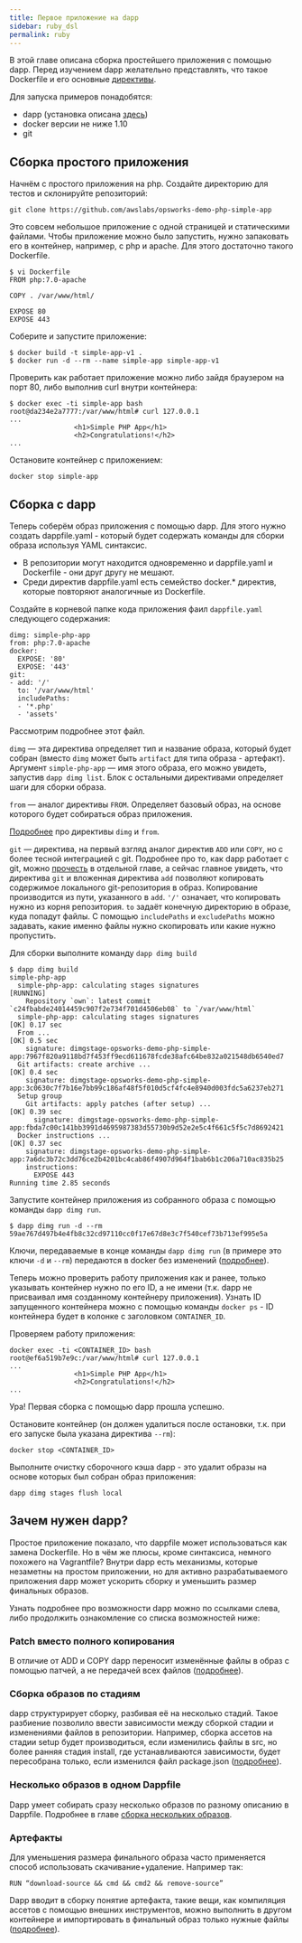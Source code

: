 ```yaml
---
title: Первое приложение на dapp
sidebar: ruby_dsl
permalink: ruby
---
```


В этой главе описана сборка простейшего приложения с помощью dapp. Перед изучением dapp желательно представлять, что такое Dockerfile и его основные [директивы](https://docs.docker.io/).

Для запуска примеров понадобятся:

* dapp (установка описана [здесь](./installation.html))
* docker версии не ниже 1.10
* git

## Сборка простого приложения

Начнём с простого приложения на php. Создайте директорию для тестов и склонируйте репозиторий:

```
git clone https://github.com/awslabs/opsworks-demo-php-simple-app
```

Это совсем небольшое приложение с одной страницей и статическими файлами. Чтобы приложение можно было запустить, нужно запаковать его в контейнер, например, с php и apache. Для этого достаточно такого Dockerfile.

```
$ vi Dockerfile
FROM php:7.0-apache

COPY . /var/www/html/

EXPOSE 80
EXPOSE 443
```

Соберите и запустите приложение:

```
$ docker build -t simple-app-v1 .
$ docker run -d --rm --name simple-app simple-app-v1
```

Проверить как работает приложение можно либо зайдя браузером на порт 80, либо выполнив curl внутри контейнера:

```
$ docker exec -ti simple-app bash
root@da234e2a7777:/var/www/html# curl 127.0.0.1
...
                <h1>Simple PHP App</h1>
                <h2>Congratulations!</h2>
...
```

Остановите контейнер с приложением:

```
docker stop simple-app
```

## Сборка с dapp

Теперь соберём образ приложения с помощью dapp. Для этого нужно создать dappfile.yaml - который будет содержать команды для сборки образа используя YAML синтаксис.

* В репозитории могут находится одновременно и dappfile.yaml и Dockerfile - они друг другу не мешают.
* Среди директив dappfile.yaml есть семейство docker.* директив, которые повторяют аналогичные из Dockerfile.

Создайте в корневой папке кода приложения фаил `dappfile.yaml` следующего содержания:
```
dimg: simple-php-app
from: php:7.0-apache
docker:
  EXPOSE: '80'
  EXPOSE: '443'
git:
- add: '/'
  to: '/var/www/html'
  includePaths:
  - '*.php'
  - 'assets'
```

Рассмотрим подробнее этот файл.

`dimg` — эта директива определяет тип и название образа, который будет собран (вместо `dimg` может быть `artifact` для типа образа - артефакт). Аргумент `simple-php-app` — имя этого образа, его можно увидеть, запустив `dapp dimg list`. Блок с остальными директивами определяет шаги для сборки образа.

`from` — аналог директивы `FROM`. Определяет базовый образ, на основе которого будет собираться образ приложения.

 [Подробнее](directives_images.html) про директивы `dimg` и `from`.

`git` — директива, на первый взгляд аналог директив `ADD` или `COPY`, но с более тесной интеграцией с git. Подробнее про то, как dapp работает с git, можно [прочесть](git.html) в отдельной главе, а сейчас главное увидеть, что директива `git` и вложенная директива `add` позволяют копировать содержимое локального git-репозитория в образ. Копирование производится из пути, указанного в `add`. `'/'` означает, что копировать нужно из корня репозитория. `to` задаёт конечную директорию в образе, куда попадут файлы. С помощью `includePaths` и `excludePaths` можно задавать, какие именно файлы нужно скопировать или какие нужно пропустить.

Для сборки выполните команду `dapp dimg build`

```
$ dapp dimg build
simple-php-app
  simple-php-app: calculating stages signatures                                                                      [RUNNING]
    Repository `own`: latest commit `c24fbabde24014459c907f2e734f701d4506eb08` to `/var/www/html`
  simple-php-app: calculating stages signatures                                                                           [OK] 0.17 sec
  From ...                                                                                                                [OK] 0.5 sec
    signature: dimgstage-opsworks-demo-php-simple-app:7967f820a9118bd7f453ff9ecd611678fcde38afc64be832a021548db6540ed7
  Git artifacts: create archive ...                                                                                       [OK] 0.4 sec
    signature: dimgstage-opsworks-demo-php-simple-app:3c0630c7f7b16e7bb99c186af48f5f010d5cf4fc4e8940d003fdc5a6237eb271
  Setup group
    Git artifacts: apply patches (after setup) ...                                                                        [OK] 0.39 sec
      signature: dimgstage-opsworks-demo-php-simple-app:fbda7c00c141bb3991d4695987383d55730b9d52e2e5c4f661c5f5c7d8692421
  Docker instructions ...                                                                                                 [OK] 0.37 sec
    signature: dimgstage-opsworks-demo-php-simple-app:7a6dc3b72c3dd76ce2b4201bc4cab86f4907d964f1bab6b1c206a710ac835b25
    instructions:
      EXPOSE 443
Running time 2.85 seconds
```

Запустите контейнер приложения из собранного образа с помощью команды `dapp dimg run`.

```
$ dapp dimg run -d --rm
59ae767d497b4e4fb8c32cd97110cc0f17e67d8e3c7f540cef73b713ef995e5a
```

Ключи, передаваемые в конце команды `dapp dimg run` (в примере это ключи `-d` и `--rm`) передаются в docker без изменений ([подробнее](dimg_run.html)).

Теперь можно проверить работу приложения как и ранее, только указывать контейнер нужно по его ID, а не имени (т.к. dapp не присваивал имя созданному контейнеру приложения). Узнать ID запущенного контейнера можно с помощью команды `docker ps` - ID контейнера будет в колонке с заголовком `CONTAINER_ID`.

Проверяем работу приложения:
```
docker exec -ti <CONTAINER_ID> bash
root@ef6a519b7e9c:/var/www/html# curl 127.0.0.1
...
                <h1>Simple PHP App</h1>
                <h2>Congratulations!</h2>
...
```

Ура! Первая сборка с помощью dapp прошла успешно.

Остановите контейнер (он должен удалиться после остановки, т.к. при его запуске была указана директива `--rm`):
```
docker stop <CONTAINER_ID>
```

Выполните очистку сборочного кэша dapp - это удалит образы на основе которых был собран образ приложения:
```
dapp dimg stages flush local
```

## Зачем нужен dapp?

Простое приложение показало, что dappfile может использоваться как замена Dockerfile. Но в чём же плюсы, кроме синтаксиса, немного похожего на Vagrantfile? Внутри dapp есть механизмы, которые незаметны на простом приложении, но для активно разрабатываемого приложения dapp может ускорить сборку и уменьшить размер финальных образов.

Узнать подробнее про возможности dapp можно по ссылками слева, либо продолжить ознакомление со списка возможностей ниже:

### Patch вместо полного копирования

В отличие от ADD и COPY dapp переносит изменённые файлы в образ с помощью патчей, а не передачей всех файлов ([подробнее](git.html)).

### Сборка образов по стадиям

dapp структурирует сборку, разбивая её на несколько стадий. Такое разбиение позволило ввести зависимости между сборкой стадии и изменениями файлов в репозитории. Например, сборка ассетов на стадии setup будет производиться, если изменились файлы в src, но более ранняя стадия install, где устанавливаются зависимости, будет пересобрана только, если изменился файл package.json ([подробнее](stages.html)).

### Несколько образов в одном Dappfile

Dapp умеет собирать сразу несколько образов по разному описанию в Dappfile. Подробнее в главе [сборка нескольких образов](multiple_images_for_build.html).

### Артефакты

Для уменьшения размера финального образа часто применяется способ использовать скачивание+удаление. Например так:

```
RUN “download-source && cmd && cmd2 && remove-source”
```

Dapp вводит в сборку понятие артефакта, такие вещи, как компиляция ассетов с помощью внешних инструментов, можно выполнить в другом контейнере и импортировать в финальный образ только нужные файлы ([подробнее](directives_artifact.html)).
